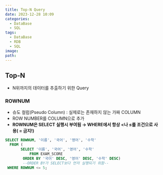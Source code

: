 ```yaml
---
title: Top-N Query
date: 2023-12-28 10:09
categories:
  - DataBase
  - SQL
tags:
  - DataBase
  - RDB
  - SQL
image: 
path:
---
```


## Top-N

- N위까지의 데이터를 추출하기 위한 Query

### ROWNUM

- 슈도 컬럼(Pseudo Column) : 실제로는 존재하지 않는 가짜 COLUMN
- ROW NUMBER를 COLUMN으로 추가
- **ROWNUM은 SELECT 실행시 부여됨 → WHERE에서 항상 <나 ≤를 조건으로 사용( = 금지!)**

```sql
SELECT ROWNUM, '이름', '국어', '영어', '수학'
  FROM (
       SELECT '이름', '국어', '영어', '수학'
	       FROM EXAM_SCORE
        ORDER BY '국어' DESC, '영어' DESC, '수학' DESC) 
        --ORDER BY가 SELECT보다 먼저 실행되기 위함--
 WHERE ROWNUM <= 5;
```